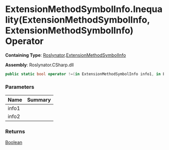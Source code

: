# ExtensionMethodSymbolInfo\.Inequality\(ExtensionMethodSymbolInfo, ExtensionMethodSymbolInfo\) Operator

**Containing Type**: [Roslynator](../../README.md)\.[ExtensionMethodSymbolInfo](../README.md)

**Assembly**: Roslynator\.CSharp\.dll

```csharp
public static bool operator !=(in ExtensionMethodSymbolInfo info1, in ExtensionMethodSymbolInfo info2)
```

### Parameters

| Name | Summary |
| ---- | ------- |
| info1 | |
| info2 | |

### Returns

[Boolean](https://docs.microsoft.com/en-us/dotnet/api/system.boolean)

